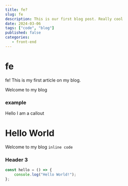 ```yaml
---
title: fe?
slug: fe
description: This is our first blog post. Really cool
date: 2024-03-06
tags: ["code", "blog"]
published: false
categories:
   - front-end
---
```


# fe

fe! This is my first article on my blog.

Welcome to my blog

### example

<Callout type="warning">Hello I am a callout</Callout>

# Hello World

Welcome to my blog `inline code`

### Header 3

```ts
const hello = () => {
	console.log("Hello World!");
};
```
